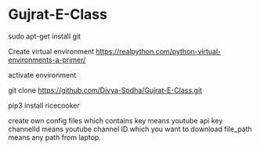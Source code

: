 # Gujrat-E-Class

sudo apt-get install git


Create virtual environment https://realpython.com/python-virtual-environments-a-primer/

activate environment


git clone https://github.com/Divya-Sodha/Gujrat-E-Class.git

pip3 install ricecooker

create own config files which contains 
key means youtube api key
channelId means youtube channel ID which you want to download
file_path means any path from laptop.


